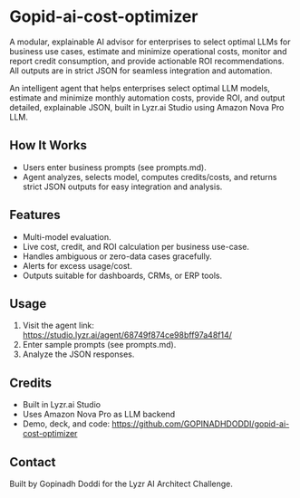 # Gopid-ai-cost-optimizer
A modular, explainable AI advisor for enterprises to select optimal LLMs for business use cases, estimate and minimize operational costs, monitor and report credit consumption, and provide actionable ROI recommendations. All outputs are in strict JSON for seamless integration and automation.

An intelligent agent that helps enterprises select optimal LLM models, estimate and minimize monthly automation costs, provide ROI, and output detailed, explainable JSON, built in Lyzr.ai Studio using Amazon Nova Pro LLM.

## How It Works
- Users enter business prompts (see prompts.md).
- Agent analyzes, selects model, computes credits/costs, and returns strict JSON outputs for easy integration and analysis.

## Features
- Multi-model evaluation.
- Live cost, credit, and ROI calculation per business use-case.
- Handles ambiguous or zero-data cases gracefully.
- Alerts for excess usage/cost.
- Outputs suitable for dashboards, CRMs, or ERP tools.

## Usage
1. Visit the agent link: https://studio.lyzr.ai/agent/68749f874ce98bff97a48f14/
2. Enter sample prompts (see prompts.md).
3. Analyze the JSON responses.

## Credits
- Built in Lyzr.ai Studio
- Uses Amazon Nova Pro as LLM backend
- Demo, deck, and code: https://github.com/GOPINADHDODDI/gopid-ai-cost-optimizer

## Contact
Built by Gopinadh Doddi for the Lyzr AI Architect Challenge.
